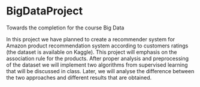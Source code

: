 # BigDataProject
Towards the completion for the course Big Data

In this project we have planned to create a recommender system for Amazon product recommendation system according to customers ratings (the dataset is available on Kaggle). This project will emphasis on the association rule for the products. After proper analysis and preprocessing of the dataset we will implement two algorithms from supervised learning that will be discussed in class. Later, we will analyse the difference between the two approaches and different results that are obtained.
